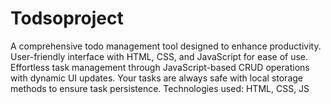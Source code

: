 # Todsoproject
A comprehensive todo management tool designed to enhance productivity.
User-friendly interface with HTML, CSS, and JavaScript for ease of use.
Effortless task management through JavaScript-based CRUD operations with dynamic UI updates.
Your tasks are always safe with local storage methods to ensure task persistence.
Technologies used: HTML, CSS, JS

